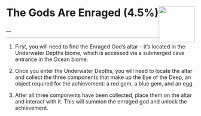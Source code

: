 # The Gods Are Enraged (4.5%) <img style="float: right;" src="https://cdn.cloudflare.steamstatic.com/steamcommunity/public/images/apps/881100/1c0696634744b2caceaff11b4de1ab0dcf7ab4a7.jpg" width="96" height="96">

__

---

1. First, you will need to find the Enraged God’s altar – it’s located in the Underwater Depths biome, which is accessed via a submerged cave entrance in the Ocean biome.

2. Once you enter the Underwater Depths, you will need to locate the altar and collect the three components that make up the Eye of the Deep, an object required for the achievement: a red gem, a blue gem, and an egg. 

3. After all three components have been collected, place them on the altar and interact with it. This will summon the enraged god and unlock the achievement.